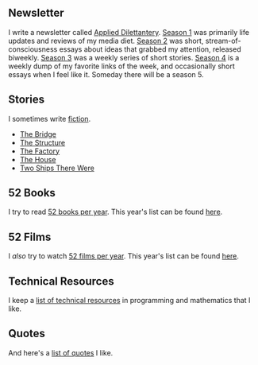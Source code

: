 ## Newsletter

I write a newsletter called [Applied Dilettantery](https://buttondown.email/rwblickhan). [Season 1](https://buttondown.email/rwblickhan/archive/soma-or-moving-to-san-francisco-and-living-to-tell/) was primarily life updates and reviews of my media diet. [Season 2](https://buttondown.email/rwblickhan/archive/misplaced-institutional-incentives-ad-s2e1/) was short, stream-of-consciousness essays about ideas that grabbed my attention, released biweekly. [Season 3](https://buttondown.email/rwblickhan/archive/the-house-part-i-s3e1/) was a weekly series of short stories. [Season 4](https://buttondown.email/rwblickhan/archive/whats-new-rooby-doo-applied-dilettantery-s4e1/) is a weekly dump of my favorite links of the week, and occasionally short essays when I feel like it. Someday there will be a season 5.

## Stories

I sometimes write [fiction](/stories).

* [The Bridge](/stories/thebridge)
* [The Structure](/stories/thestructure)
* [The Factory](/stories/thefactory)
* [The House](/stories/thehouse)
* [Two Ships There Were](/stories/twoshipstherewere)

## 52 Books

I try to read [52 books per year](/52books). This year's list can be found [here](/52books/2021).

## 52 Films

I *also* try to watch [52 films per year](/52films). This year's list can be found [here](/52films/2021).

## Technical Resources

I keep a [list of technical resources](/technicalresources) in programming and mathematics that I like.

## Quotes

And here's a [list of quotes](/quotes) I like.

